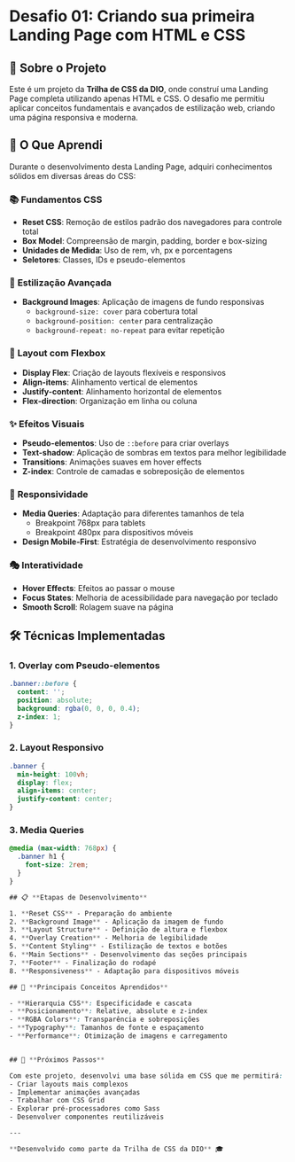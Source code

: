 # Desafio 01: Criando sua primeira Landing Page com HTML e CSS

## 🎯 Sobre o Projeto

Este é um projeto da **Trilha de CSS da DIO**, onde construí uma Landing Page completa utilizando apenas HTML e CSS. O desafio me permitiu aplicar conceitos fundamentais e avançados de estilização web, criando uma página responsiva e moderna.

## 🚀 O Que Aprendi

Durante o desenvolvimento desta Landing Page, adquiri conhecimentos sólidos em diversas áreas do CSS:

### 📚 **Fundamentos CSS**
- **Reset CSS**: Remoção de estilos padrão dos navegadores para controle total
- **Box Model**: Compreensão de margin, padding, border e box-sizing
- **Unidades de Medida**: Uso de rem, vh, px e porcentagens
- **Seletores**: Classes, IDs e pseudo-elementos

### 🎨 **Estilização Avançada**
- **Background Images**: Aplicação de imagens de fundo responsivas
  - `background-size: cover` para cobertura total
  - `background-position: center` para centralização
  - `background-repeat: no-repeat` para evitar repetição

### 🔧 **Layout com Flexbox**
- **Display Flex**: Criação de layouts flexíveis e responsivos
- **Align-items**: Alinhamento vertical de elementos
- **Justify-content**: Alinhamento horizontal de elementos
- **Flex-direction**: Organização em linha ou coluna

### ✨ **Efeitos Visuais**
- **Pseudo-elementos**: Uso de `::before` para criar overlays
- **Text-shadow**: Aplicação de sombras em textos para melhor legibilidade
- **Transitions**: Animações suaves em hover effects
- **Z-index**: Controle de camadas e sobreposição de elementos

### 📱 **Responsividade**
- **Media Queries**: Adaptação para diferentes tamanhos de tela
  - Breakpoint 768px para tablets
  - Breakpoint 480px para dispositivos móveis
- **Design Mobile-First**: Estratégia de desenvolvimento responsivo

### 🎭 **Interatividade**
- **Hover Effects**: Efeitos ao passar o mouse
- **Focus States**: Melhoria de acessibilidade para navegação por teclado
- **Smooth Scroll**: Rolagem suave na página

## 🛠️ **Técnicas Implementadas**

### **1. Overlay com Pseudo-elementos**
```css
.banner::before {
  content: '';
  position: absolute;
  background: rgba(0, 0, 0, 0.4);
  z-index: 1;
}
```

### **2. Layout Responsivo**
```css
.banner {
  min-height: 100vh;
  display: flex;
  align-items: center;
  justify-content: center;
}
```

### **3. Media Queries**
```css
@media (max-width: 768px) {
  .banner h1 {
    font-size: 2rem;
  }
}

## 📋 **Etapas de Desenvolvimento**

1. **Reset CSS** - Preparação do ambiente
2. **Background Image** - Aplicação da imagem de fundo
3. **Layout Structure** - Definição de altura e flexbox
4. **Overlay Creation** - Melhoria de legibilidade
5. **Content Styling** - Estilização de textos e botões
6. **Main Sections** - Desenvolvimento das seções principais
7. **Footer** - Finalização do rodapé
8. **Responsiveness** - Adaptação para dispositivos móveis

## 🌟 **Principais Conceitos Aprendidos**

- **Hierarquia CSS**: Especificidade e cascata
- **Posicionamento**: Relative, absolute e z-index
- **RGBA Colors**: Transparência e sobreposições
- **Typography**: Tamanhos de fonte e espaçamento
- **Performance**: Otimização de imagens e carregamento


## 🚀 **Próximos Passos**

Com este projeto, desenvolvi uma base sólida em CSS que me permitirá:
- Criar layouts mais complexos
- Implementar animações avançadas
- Trabalhar com CSS Grid
- Explorar pré-processadores como Sass
- Desenvolver componentes reutilizáveis

---

**Desenvolvido como parte da Trilha de CSS da DIO** 🎓
